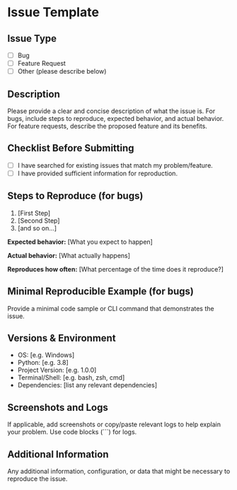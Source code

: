 # Issue Template

## Issue Type

- [ ] Bug
- [ ] Feature Request
- [ ] Other (please describe below)

## Description

Please provide a clear and concise description of what the issue is. For bugs, include steps to reproduce, expected behavior, and actual behavior. For feature requests, describe the proposed feature and its benefits.

## Checklist Before Submitting

- [ ] I have searched for existing issues that match my problem/feature.
- [ ] I have provided sufficient information for reproduction.

## Steps to Reproduce (for bugs)

1. [First Step]
2. [Second Step]
3. [and so on...]

**Expected behavior:** [What you expect to happen]

**Actual behavior:** [What actually happens]

**Reproduces how often:** [What percentage of the time does it reproduce?]

## Minimal Reproducible Example (for bugs)

Provide a minimal code sample or CLI command that demonstrates the issue.

## Versions & Environment

- OS: [e.g. Windows]
- Python: [e.g. 3.8]
- Project Version: [e.g. 1.0.0]
- Terminal/Shell: [e.g. bash, zsh, cmd]
- Dependencies: [list any relevant dependencies]

## Screenshots and Logs

If applicable, add screenshots or copy/paste relevant logs to help explain your problem. Use code blocks (```) for logs.

## Additional Information

Any additional information, configuration, or data that might be necessary to reproduce the issue.
